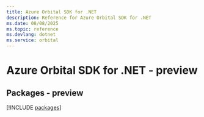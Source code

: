 ```yaml
---
title: Azure Orbital SDK for .NET
description: Reference for Azure Orbital SDK for .NET
ms.date: 08/08/2025
ms.topic: reference
ms.devlang: dotnet
ms.service: orbital
---
```

# Azure Orbital SDK for .NET - preview
## Packages - preview
[!INCLUDE [packages](orbital-index.md)]